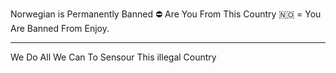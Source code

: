 Norwegian is Permanently Banned ⛔
Are You From This Country 🇳🇴
= You Are Banned From Enjoy.

--------

We Do All We Can To Sensour This illegal Country 
